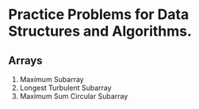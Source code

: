 # Practice Problems for Data Structures and Algorithms. 

## Arrays
1. Maximum Subarray  
2. Longest Turbulent Subarray
3. Maximum Sum Circular Subarray

